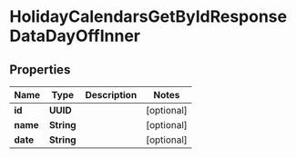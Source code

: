 

# HolidayCalendarsGetByIdResponseDataDayOffInner


## Properties

| Name | Type | Description | Notes |
|------------ | ------------- | ------------- | -------------|
|**id** | **UUID** |  |  [optional] |
|**name** | **String** |  |  [optional] |
|**date** | **String** |  |  [optional] |



